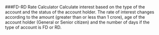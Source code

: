 ###FD-RD Rate Calculator
Calculate interest based on the type of the account and the status of the account holder. The rate of interest changes according to the amount (greater than or less than 1 crore), age of the account holder (General or Senior citizen) and the number of days if the type of account is FD or RD.
